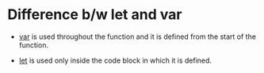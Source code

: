 # Difference b/w let and var

- <ins>var</ins> is used throughout the function and it is defined from the start of the function.

 - <ins>let</ins> is used only inside the code block in which it is defined.
